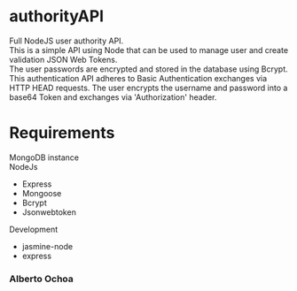 # authorityAPI
Full NodeJS user authority API.   
This is a simple API using Node that can be used to manage user and create validation JSON Web Tokens.  
The user passwords are encrypted and stored in the database using Bcrypt.  
This authentication API adheres to Basic Authentication exchanges via HTTP HEAD requests.  The user encrypts the username and password into a base64 Token and exchanges via 'Authorization' header.  

# Requirements
MongoDB instance  
NodeJs 
 - Express
 - Mongoose
 - Bcrypt
 - Jsonwebtoken

 Development
   - jasmine-node
   - express

### Alberto Ochoa
